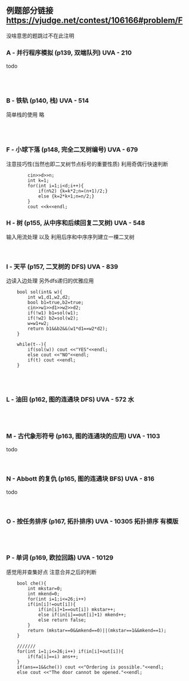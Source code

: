 ## 例题部分链接 https://vjudge.net/contest/106166#problem/F

没啥意思的题跳过不在此注明


### A - 并行程序模拟 (p139, 双端队列) UVA - 210 <br>

todo 

<br><br>

### B - 铁轨 (p140, 栈) UVA - 514 <br>
简单栈的使用 略<br>

<br><br>

### F - 小球下落 (p148, 完全二叉树编号) UVA - 679 <br>

注意技巧性(当然也即二叉树节点标号的重要性质) 利用奇偶行快速判断
    
            cin>>d>>n;
            int k=1;
            for(int i=1;i<d;i++){
                if(n%2) {k=k*2;n=(n+1)/2;}
                else {k=2*k+1;n=n/2;}
            }
            cout <<k<<endl;
    
    
### H - 树 (p155, 从中序和后续回复二叉树) UVA - 548 <br>

输入用流处理 以及 利用后序和中序序列建立一棵二叉树<br>
<br><br>

### I - 天平 (p157, 二叉树的 DFS) UVA - 839 <br>

边读入边处理 另外dfs递归的优雅应用<br>
        
        bool sol(int& w){
            int w1,d1,w2,d2;
            bool b1=true,b2=true;
            cin>>w1>>d1>>w2>>d2;
            if(!w1) b1=sol(w1);
            if(!w2) b2=sol(w2);
            w=w1+w2;
            return b1&&b2&&(w1*d1==w2*d2);
        }
        
        while(t--){
            if(sol(w)) cout <<"YES"<<endl;
            else cout <<"NO"<<endl;
            if(t) cout <<endl;
        }
        
        
<br><br>
### L - 油田 (p162, 图的连通块 DFS) UVA - 572 水 <br>

<br><br>
### M - 古代象形符号 (p163, 图的连通块的应用) UVA - 1103 <br>
todo <br>
<br><br>
### N - Abbott 的复仇 (p165, 图的连通块 BFS) UVA - 816 <br>
todo <br>
<br><br>
### O - 按任务排序 (p167, 拓扑排序) UVA - 10305 拓扑排序 有模版 <br>
<br><br>
### P - 单词 (p169, 欧拉回路) UVA - 10129  <br>
感觉用并查集好点 注意合并之后的判断<br>
        
        
        bool che(){
            int mkstar=0;
            int mkend=0;
            for(int i=1;i<=26;i++)
            if(in[i]!=out[i]){
                if(in[i]+1==out[i]) mkstar++;
                else if(in[i]==out[i]+1) mkend++;
                else return false;
            }
            return (mkstar==0&&mkend==0)||(mkstar==1&&mkend==1);
        }
        
        ///////
        for(int i=1;i<=26;i++) if(in[i]+out[i]){
            if(fa[i]==i) ans++;
        }
        if(ans==1&&che()) cout <<"Ordering is possible."<<endl;
        else cout <<"The door cannot be opened."<<endl;
        
        
        
<br><br>

